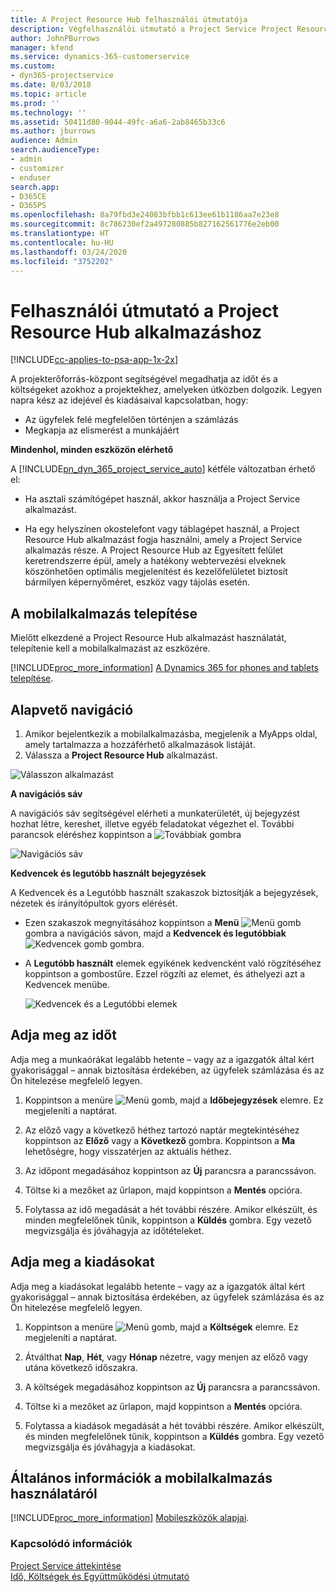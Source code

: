```yaml
---
title: A Project Resource Hub felhasználói útmutatója
description: Végfelhasználói útmutató a Project Service Project Resource Hub alkalmazásához
author: JohnPBurrows
manager: kfend
ms.service: dynamics-365-customerservice
ms.custom:
- dyn365-projectservice
ms.date: 8/03/2018
ms.topic: article
ms.prod: ''
ms.technology: ''
ms.assetid: 50411d80-9044-49fc-a6a6-2ab8465b33c6
ms.author: jburrows
audience: Admin
search.audienceType:
- admin
- customizer
- enduser
search.app:
- D365CE
- D365PS
ms.openlocfilehash: 8a79fbd3e24083bfbb1c613ee61b1186aa7e23e8
ms.sourcegitcommit: 8c786230ef2a497280885b827162561776e2eb00
ms.translationtype: HT
ms.contentlocale: hu-HU
ms.lasthandoff: 03/24/2020
ms.locfileid: "3752202"
---
```

# <a name="user-guide-for-project-resource-hub"></a>Felhasználói útmutató a Project Resource Hub alkalmazáshoz

[!INCLUDE[cc-applies-to-psa-app-1x-2x](../includes/cc-applies-to-psa-app-1x-2x.md)]

A projekterőforrás-központ segítségével megadhatja az időt és a költségeket azokhoz a projektekhez, amelyeken útközben dolgozik. Legyen napra kész az idejével és kiadásaival kapcsolatban, hogy:

- Az ügyfelek felé megfelelően történjen a számlázás
- Megkapja az elismerést a munkájáért

**Mindenhol, minden eszközön elérhető**

A [!INCLUDE[pn_dyn_365_project_service_auto](../includes/pn-dyn-365-project-service-auto.md)] kétféle változatban érhető el: 

- Ha asztali számítógépet használ, akkor használja a Project Service alkalmazást. 

- Ha egy helyszínen okostelefont vagy táblagépet használ, a Project Resource Hub alkalmazást fogja használni, amely a Project Service alkalmazás része. A Project Resource Hub az Egyesített felület keretrendszerre épül, amely a hatékony webtervezési elveknek köszönhetően optimális megjelenítést és kezelőfelületet biztosít bármilyen képernyőméret, eszköz vagy tájolás esetén. 


## <a name="install-the-mobile-app"></a>A mobilalkalmazás telepítése
Mielőtt elkezdené a Project Resource Hub alkalmazást használatát, telepítenie kell a mobilalkalmazást az eszközére. 

[!INCLUDE[proc_more_information](../includes/proc-more-information.md)] [A Dynamics 365 for phones and tablets telepítése](../mobile-app/install-dynamics-365-for-phones-and-tablets.md).

## <a name="basic-navigation"></a>Alapvető navigáció
1.  Amikor bejelentkezik a mobilalkalmazásba, megjelenik a MyApps oldal, amely tartalmazza a hozzáférhető alkalmazások listáját. 
2.  Válassza a **Project Resource Hub** alkalmazást.

![Válasszon alkalmazást](media/chooseApp_1.png "Válasszon alkalmazást")

**A navigációs sáv**

A navigációs sáv segítségével elérheti a munkaterületét, új bejegyzést hozhat létre, kereshet, illetve egyéb feladatokat végezhet el. További parancsok eléréshez koppintson a ![Továbbiak gombra](media/MoreButton.png "Továbbiak gomb")

![Navigációs sáv](media/NavBar_2.png "Navigációs sáv")

**Kedvencek és legutóbb használt bejegyzések**

A Kedvencek és a Legutóbb használt szakaszok biztosítják a bejegyzések, nézetek és irányítópultok gyors elérését. 

- Ezen szakaszok megnyitásához koppintson a **Menü** ![Menü gomb](media/MenuButton.png "Menü gomb") gombra a navigációs sávon, majd a **Kedvencek és legutóbbiak** ![Kedvencek gomb](media/FavButton.png "Fav gomb") gombra.

- A **Legutóbb használt** elemek egyikének kedvencként való rögzítéséhez koppintson a gombostűre. Ezzel rögzíti az elemet, és áthelyezi azt a Kedvencek menübe.

  ![Kedvencek és a Legutóbbi elemek](media/Favs_3.png "Kedvencek és a Legutóbbi elemek")
 
## <a name="enter-time"></a>Adja meg az időt
Adja meg a munkaórákat legalább hetente – vagy az a igazgatók által kért gyakorisággal – annak biztosítása érdekében, az ügyfelek számlázása és az Ön hitelezése megfelelő legyen.

1. Koppintson a menüre ![Menü gomb](media/MenuButton.png "Menü gomb"), majd a **Időbejegyzések** elemre. Ez megjeleníti a naptárat.

2. Az előző vagy a következő héthez tartozó naptár megtekintéséhez koppintson az **Előző** vagy a **Következő** gombra. Koppintson a **Ma** lehetőségre, hogy visszatérjen az aktuális héthez.

3. Az időpont megadásához koppintson az **Új** parancsra a parancssávon. 

4. Töltse ki a mezőket az űrlapon, majd koppintson a **Mentés** opcióra.

5. Folytassa az idő megadását a hét további részére. Amikor elkészült, és minden megfelelőnek tűnik, koppintson a **Küldés** gombra. Egy vezető megvizsgálja és jóváhagyja az időtételeket.

## <a name="enter-expenses"></a>Adja meg a kiadásokat 
Adja meg a kiadásokat legalább hetente – vagy az a igazgatók által kért gyakorisággal – annak biztosítása érdekében, az ügyfelek számlázása és az Ön hitelezése megfelelő legyen.

1. Koppintson a menüre ![Menü gomb](media/MenuButton.png "Menü gomb"), majd a **Költségek** elemre. Ez megjeleníti a naptárat.

2. Átválthat **Nap**, **Hét**, vagy **Hónap** nézetre, vagy menjen az előző vagy utána következő időszakra. 

3. A költségek megadásához koppintson az **Új** parancsra a parancssávon. 

4. Töltse ki a mezőket az űrlapon, majd koppintson a **Mentés** opcióra.

5. Folytassa a kiadások megadását a hét további részére. Amikor elkészült, és minden megfelelőnek tűnik, koppintson a **Küldés** gombra. Egy vezető megvizsgálja és jóváhagyja a kiadásokat.

## <a name="general-information-on-how-to-use-the-mobile-app"></a>Általános információk a mobilalkalmazás használatáról 
[!INCLUDE[proc_more_information](../includes/proc-more-information.md)] [Mobileszközök alapjai](../mobile-app/dynamics-365-phones-tablets-users-guide.md).

### <a name="see-also"></a>Kapcsolódó információk  
 [Project Service áttekintése](../project-service/overview.md)   
 [Idő, Költségek és Együttműködési útmutató](../project-service/time-expense-collaboration-guide.md)   
 
